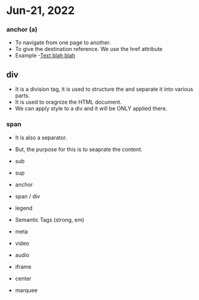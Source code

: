 # Jun-21, 2022

### anchor (a)
- To navigate from one page to another.
- To give the destination reference. We use the href attribute
- Example
-<a href="https://www.google.com">Text blah blah</a>

## div
- It is a division tag, it is used to structure the and separate it into various parts.
- It is used to oragnize the HTML document.
- We can apply style to a div and it will be ONLY applied there.

### span
- It is also a separator.
- But, the purpose for this is to seaprate the content.


- sub
- sup
- anchor
- span / div
- legend
- Semantic Tags (strong, em)
- meta
- video
- audio
- iframe
- center
- marquee